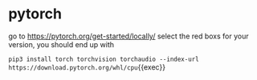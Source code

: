 # pytorch


go to https://pytorch.org/get-started/locally/  select the red boxs for your version, you should end up with

`pip3 install torch torchvision torchaudio --index-url https://download.pytorch.org/whl/cpu`{{exec}}